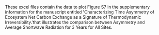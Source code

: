 These excel files contain the data to plot Figure S7 in the supplementary information for the manuscript entitled 'Characterizing Time Asymmetry of Ecosystem Net Carbon Exchange as a Signature of Thermodynamic Irreversibility.'that illustrates the comparison between Asymmetry and Average Shortwave Radiation for 3 Years for All Sites. 
